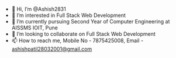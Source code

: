 - 👋 Hi, I’m @Ashish2831
- 👀 I’m interested in Full Stack Web Development
- 🌱 I’m currently pursuing Second Year of Computer Engineering at AISSMS IOIT, Pune 
- 💞️ I’m looking to collaborate on Full Stack Web Development
- 📫 How to reach me, Mobile No - 7875425008, 
                       Email - ashishpatil28032001@gmail.com

<!---
Ashish2831/Ashish2831 is a ✨ special ✨ repository because its `README.md` (this file) appears on your GitHub profile.
You can click the Preview link to take a look at your changes.
--->
